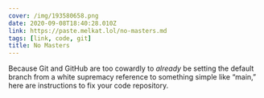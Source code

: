 ```yaml
---
cover: /img/193580658.png
date: 2020-09-08T18:40:28.010Z
link: https://paste.melkat.lol/no-masters.md
tags: [link, code, git]
title: No Masters
---
```


Because Git and GitHub are too cowardly to _already_ be setting the default branch from a white supremacy reference to something simple like “main,” here are instructions to fix your code repository.
